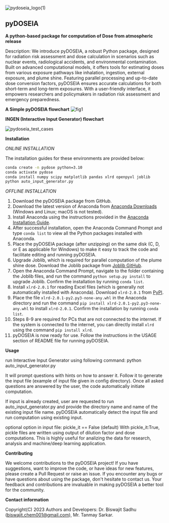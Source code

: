![pydoseia_logo(1)](https://github.com/user-attachments/assets/dfa5fd0f-4d20-4481-8ca8-a90dc9dbe627) 
## pyDOSEIA
**A python-based package for computation of Dose from atmospheric release**

Description: We introduce pyDOSEIA, a robust Python package, designed for radiation risk assessment and dose calculation in scenarios such as nuclear events, radiological accidents, and environmental contamination. Built on advanced computational models, it offers tools for estimating doses from various exposure pathways like inhalation, ingestion, external exposure, and plume shine. Featuring parallel processing and up-to-date dose conversion factors, pyDOSEIA ensures accurate calculations for both short-term and long-term exposures. With a user-friendly interface, it empowers researchers and policymakers in radiation risk assessment and emergency preparedness.

**A Simple pyDOSEIA flowchart**
![fig1](https://github.com/user-attachments/assets/f7de9505-c65a-48c1-a6f5-1073051740e8)

**INGEN (Interactive Input Generator) flowchart**

![pydoseia_test_cases](https://github.com/user-attachments/assets/6be3e18f-e297-43e0-9e0c-7cff780a9da9)

**Installation**

*ONLINE INSTALLATION*

The installation guides for these environments are provided below:
```bash
conda create -n pydose python=3.10
conda activate pydose
conda install numpy scipy matplotlib pandas xlrd openpyxl joblib
python auto_input_generator.py
```

*OFFLINE INSTALLATION*

1. Download the pyDOSEIA package from GitHub.
2. Download the latest version of Anaconda from [Anaconda Downloads](https://www.anaconda.com/download) (Windows and Linux; macOS is not tested).
3. Install Anaconda using the instructions provided in the [Anaconda Installation Guide](https://docs.anaconda.com/anaconda/install/).
4. After successful installation, open the Anaconda Command Prompt and type `conda list` to view all the Python packages installed with Anaconda.
5. Place the pyDOSEIA package (after unzipping) on the same disk (C, D, or E as applicable for Windows) to make it easy to track the code and facilitate editing and running pyDOSEIA.
6. Upgrade Joblib, which is required for parallel computation of the plume shine dose. Download the Joblib package from [Joblib GitHub](https://github.com/joblib/joblib).
7. Open the Anaconda Command Prompt, navigate to the folder containing the Joblib files, and run the command `python setup.py install` to upgrade Joblib. Confirm the installation by running `conda list`.
8. Install `xlrd-2.0.1` for reading Excel files (which is generally not automatically installed with Anaconda). Download `xlrd-2.0.1` from [PyPI](https://pypi.org/project/xlrd/#files).
9. Place the file `xlrd-2.0.1-py2.py3-none-any.whl` in the Anaconda directory and run the command `pip install xlrd-2.0.1-py2.py3-none-any.whl` to install `xlrd-2.0.1`. Confirm the installation by running `conda list`.
10. Steps 8-9 are required for PCs that are not connected to the internet. If the system is connected to the internet, you can directly install `xlrd` using the command `pip install xlrd`.
11. pyDOSEIA is now ready for use. Follow the instructions in the USAGE section of README file for running pyDOSEIA.

**Usage**

run Interactive Input Generator using following command:
python auto_input_generator.py

It will prompt questions with hints on how to answer it. Follow it to generate the input file (example of input file given in config directory). Once all asked questions are answered by the user, the code automatically initiate computation.

If input is already created, user are requested to run auto_input_generator.py and provide the directory name and name of the existing input file name. pyDOSEIA automatically detect the input file and run computation using existing input.

optional option in input file: pickle_it == False (default)
With pickle_it:True, pickle files are written using output of dilution factor and dose computations. This is highly useful for analizing the data for research, analysis and machine/deep learning application. 

**Contributing** 

We welcome contributions to the pyDOSEIA project! If you have suggestions, want to improve the code, or have ideas for new features, please create a Pull Request or raise an issue. If you encounter any bugs or have questions about using the package, don't hesitate to contact us. Your feedback and contributions are invaluable in making pyDOSEIA a better tool for the community.

**Contact information**

Copyright(C) 2023 Authors and Developers: Dr. Biswajit Sadhu (biswajit.chem001@gmail.com), Mr. Tanmay Sarkar.
